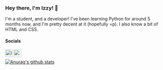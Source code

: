 ### Hey there, I'm Izzy! 👋
I'm a student, and a developer! I've been learning Python for around 5 months now, and I'm pretty decent at it (hopefully =p). I also know a bit of HTML and CSS.

#### Socials
[<img align="left" alt="izzy#2859 | discord" width="24px" src="https://cdn.jsdelivr.net/npm/simple-icons@v3/icons/discord.svg">](https://discord.com/users/521872289231273994)
[<img align="left" alt="wq_izzy | twitter" width="24px" src="https://cdn.jsdelivr.net/npm/simple-icons@v3/icons/twitter.svg">](https://twitter.com/wq_izzy)
<br/>

[![Anurag's github stats](https://github-readme-stats.vercel.app/api?username=izzy-q&show_icons=true&theme=dracula)](https://github.com/anuraghazra/github-readme-stats)
